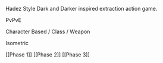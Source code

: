 
Hadez Style Dark and Darker inspired extraction action game.

PvPvE

Character Based / Class / Weapon

Isometric

[[Phase 1]]
[[Phase 2]]
[[Phase 3]]
